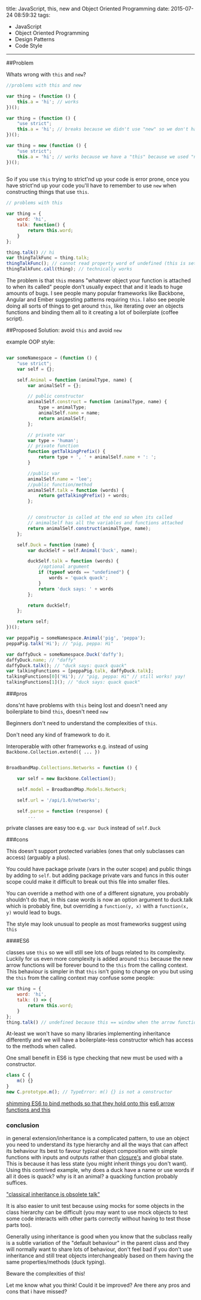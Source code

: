 title: JavaScript, this, new and Object Oriented Programming
date: 2015-07-24 08:59:32
tags: 
- JavaScript
- Object Oriented Programming
- Design Patterns
- Code Style
---

##Problem 

Whats wrong with `this` and `new`?

```javascript
//problems with this and new

var thing = (function () {
    this.a = 'hi'; // works
})();

var thing = (function () {
    "use strict";
    this.a = 'hi'; // breaks because we didn't use "new" so we don't have a "this"
})();

var thing = new (function () {
    "use strict";
    this.a = 'hi'; // works because we have a "this" because we used "new"
})();
    
```

So if you use `this` trying to strict'nd up your code is error prone, 
once you have strict'nd up your code you'll have to remember to use `new` when constructing things that use `this`.
    
```javascript
// problems with this

var thing = {
    word: 'hi',
    talk: function() {
        return this.word;
    }
};

thing.talk() // hi
var thingTalkFunc = thing.talk;
thingTalkFunc(); // cannot read property word of undefined (this is set to window)
thingTalkFunc.call(thing); // technically works

```

The problem is that `this` means "whatever object your function is attached to when its called"
people don't usually expect that and it leads to huge amounts of bugs. 
I see people many popular frameworks like Backbone, Angular and Ember suggesting patterns requiring `this`.
I also see people doing all sorts of things to get around `this`, like iterating over an objects functions and binding them all to it creating a lot of boilerplate (coffee script).
 
 
##Proposed Solution: avoid `this` and avoid `new`

example OOP style:
```javascript

var someNamespace = (function () {
    "use strict";
    var self = {};

    self.Animal = function (animalType, name) {
        var animalSelf = {};

        // public constructor
        animalSelf.construct = function (animalType, name) {
            type = animalType;
            animalSelf.name = name;
            return animalSelf;
        };

        // private var
        var type = 'human';
        // private function
        function getTalkingPrefix() {
            return type + ', ' + animalSelf.name + ': ';
        }

        //public var
        animalSelf.name = 'lee';
        //public function/method
        animalSelf.talk = function (words) {
            return getTalkingPrefix() + words;
        };


        // constructor is called at the end so when its called
        // animalSelf has all the variables and functions attached
        return animalSelf.construct(animalType, name);
    };

    self.Duck = function (name) {
        var duckSelf = self.Animal('Duck', name);

        duckSelf.talk = function (words) {
            //optional argument
            if (typeof words == "undefined") {
                words = 'quack quack';
            }
            return 'duck says: ' + words
        };

        return duckSelf;
    };

    return self;
})();

var peppaPig = someNamespace.Animal('pig', 'peppa');
peppaPig.talk('Hi'); // "pig, peppa: Hi"

var daffyDuck = someNamespace.Duck('daffy');
daffyDuck.name; // "daffy"
daffyDuck.talk(); // "duck says: quack quack"
var talkingFunctions = [peppaPig.talk, daffyDuck.talk];
talkingFunctions[0]('Hi'); // "pig, peppa: Hi" // still works! yay!
talkingFunctions[1](); // "duck says: quack quack"

```
    
###pros

dons'nt have problems with `this` being lost and doesn't need any boilerplate to bind `this`, doesn't need `new`

Beginners don't need to understand the complexities of `this`.

Don't need any kind of framework to do it.

Interoperable with other frameworks e.g. instead of using `Backbone.Collection.extend({ ... })`
```javascript

BroadbandMap.Collections.Networks = function () {

    var self = new Backbone.Collection();

    self.model = BroadbandMap.Models.Network;

    self.url = '/api/1.0/networks';

    self.parse = function (response) {
        ...
```

private classes are easy too e.g. `var Duck` instead of `self.Duck`

###cons

This doesn't support protected variables (ones that only subclasses can access) (arguably a plus).

You could have package private (vars in the outer scope) and public things by adding to `self`.
 but adding package private vars and funcs in this outer scope could make it difficult to break out this file into smaller files.
 
You can override a method with one of a different signature, you probably shouldn't do that, 
in this case words is now an option argument to duck.talk which is probably fine, 
but overriding a `function(y, x)` with a `function(x, y)` would lead to bugs.

The style may look unusual to people as most frameworks suggest using `this` 

####ES6 

classes use `this` so we will still see lots of bugs related to its complexity.
Luckily for us even more complexity is added around `this` because the new arrow functions will be forever bound to the `this` from the calling context.
This behaviour is simpler in that `this` isn't going to change on you but using the `this` from the calling context may confuse some people:

```javascript
var thing = {
    word: 'hi',
    talk: () => {
        return this.word;
    }
};
thing.talk() // undefined because this == window when the arrow function was created and window.word is undefined
```

At-least we won't have so many libraries implementing inheritance differently and we will have a boilerplate-less constructor which has access to the methods when called.

One small benefit in ES6 is type checking that new must be used with a constructor.
```javascript
class C {
    m() {}
}
new C.prototype.m(); // TypeError: m() {} is not a constructor
```

[shimming ES6 to bind methods so that they hold onto this](http://www.2ality.com/2013/06/auto-binding.html)
[es6 arrow functions and this](http://codepen.io/somethingkindawierd/blog/es6-arrow-functions-this)

### conclusion

in general extension/inheritance is a complicated pattern, 
to use an object you need to understand its type hierarchy and all the ways that can affect its behaviour
Its best to favour typical object composition with simple functions with inputs and outputs rather than [closure's](https://developer.mozilla.org/en-US/docs/Web/JavaScript/Closures) and global state.
This is because it has less state (you might inherit things you don't want). 
Using this contrived example, why does a duck have a name or use words if all it does is quack? why is it an animal? a quacking function probably suffices.

["classical inheritance is obsolete talk"](https://vimeo.com/69255635)

It is also easier to unit test because using mocks for some objects in the class hierarchy can be difficult 
(you may want to use mock objects to test some code interacts with other parts correctly without having to test those parts too).

Generally using inheritance is good when you know that the subclass really is a subtle variation of the "default behaviour" in the parent class and they will normally want to share lots of behaviour, 
don't feel bad if you don't use inheritance and still treat objects interchangeably based on them having the same properties/methods (duck typing).

Beware the complexities of this!

Let me know what you think! Could it be improved? Are there any pros and cons that i have missed?
